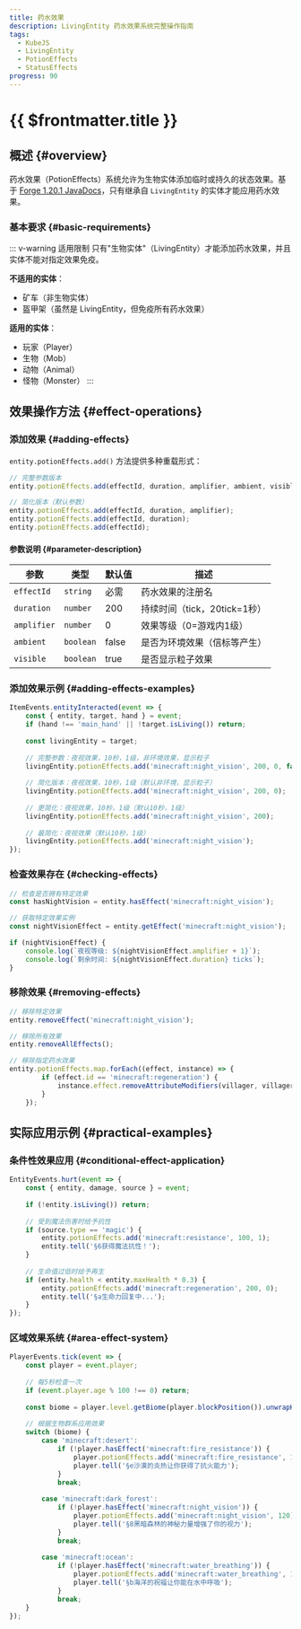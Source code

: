 ```yaml
---
title: 药水效果
description: LivingEntity 药水效果系统完整操作指南
tags:
  - KubeJS
  - LivingEntity
  - PotionEffects
  - StatusEffects
progress: 90
---
```


# {{ $frontmatter.title }}

## 概述 {#overview}

药水效果（PotionEffects）系统允许为生物实体添加临时或持久的状态效果。基于 [Forge 1.20.1 JavaDocs](https://mcstreetguy.github.io/ForgeJavaDocs/1.20.1-47.1.0/index.html)，只有继承自 `LivingEntity` 的实体才能应用药水效果。

### 基本要求 {#basic-requirements}

::: v-warning 适用限制
只有"生物实体"（LivingEntity）才能添加药水效果，并且实体不能对指定效果免疫。

**不适用的实体**：
- 矿车（非生物实体）
- 盔甲架（虽然是 LivingEntity，但免疫所有药水效果）

**适用的实体**：
- 玩家（Player）
- 生物（Mob）
- 动物（Animal）
- 怪物（Monster）
:::

## 效果操作方法 {#effect-operations}

### 添加效果 {#adding-effects}

`entity.potionEffects.add()` 方法提供多种重载形式：

```js
// 完整参数版本
entity.potionEffects.add(effectId, duration, amplifier, ambient, visible);

// 简化版本（默认参数）
entity.potionEffects.add(effectId, duration, amplifier);
entity.potionEffects.add(effectId, duration);
entity.potionEffects.add(effectId);
```

#### 参数说明 {#parameter-description}

| 参数 | 类型 | 默认值 | 描述 |
|------|------|--------|------|
| `effectId` | `string` | 必需 | 药水效果的注册名 |
| `duration` | `number` | 200 | 持续时间（tick，20tick=1秒） |
| `amplifier` | `number` | 0 | 效果等级（0=游戏内1级） |
| `ambient` | `boolean` | false | 是否为环境效果（信标等产生） |
| `visible` | `boolean` | true | 是否显示粒子效果 |

### 添加效果示例 {#adding-effects-examples}

```js
ItemEvents.entityInteracted(event => {
    const { entity, target, hand } = event;
    if (hand !== 'main_hand' || !target.isLiving()) return;
    
    const livingEntity = target;
    
    // 完整参数：夜视效果，10秒，1级，非环境效果，显示粒子
    livingEntity.potionEffects.add('minecraft:night_vision', 200, 0, false, true);
    
    // 简化版本：夜视效果，10秒，1级（默认非环境，显示粒子）
    livingEntity.potionEffects.add('minecraft:night_vision', 200, 0);
    
    // 更简化：夜视效果，10秒，1级（默认10秒，1级）
    livingEntity.potionEffects.add('minecraft:night_vision', 200);
    
    // 最简化：夜视效果（默认10秒，1级）
    livingEntity.potionEffects.add('minecraft:night_vision');
});
```

### 检查效果存在 {#checking-effects}

```js
// 检查是否拥有特定效果
const hasNightVision = entity.hasEffect('minecraft:night_vision');

// 获取特定效果实例
const nightVisionEffect = entity.getEffect('minecraft:night_vision');

if (nightVisionEffect) {
    console.log(`夜视等级: ${nightVisionEffect.amplifier + 1}`);
    console.log(`剩余时间: ${nightVisionEffect.duration} ticks`);
}
```

### 移除效果 {#removing-effects}

```js
// 移除特定效果
entity.removeEffect('minecraft:night_vision');

// 移除所有效果
entity.removeAllEffects();

// 移除指定药水效果
entity.potionEffects.map.forEach((effect, instance) => {
        if (effect.id == 'minecraft:regeneration') {
            instance.effect.removeAttributeModifiers(villager, villager.getAttributes(), effect.amplifier);
        }
    });
```

## 实际应用示例 {#practical-examples}

### 条件性效果应用 {#conditional-effect-application}

```js
EntityEvents.hurt(event => {
    const { entity, damage, source } = event;
    
    if (!entity.isLiving()) return;
    
    // 受到魔法伤害时给予抗性
    if (source.type == 'magic') {
        entity.potionEffects.add('minecraft:resistance', 100, 1);
        entity.tell('§6获得魔法抗性！');
    }
    
    // 生命值过低时给予再生
    if (entity.health < entity.maxHealth * 0.3) {
        entity.potionEffects.add('minecraft:regeneration', 200, 0);
        entity.tell('§a生命力回复中...');
    }
});
```

### 区域效果系统 {#area-effect-system}

```js
PlayerEvents.tick(event => {
    const player = event.player;
    
    // 每5秒检查一次
    if (event.player.age % 100 !== 0) return;
    
    const biome = player.level.getBiome(player.blockPosition()).unwrapKey().get().location().toString();
    
    // 根据生物群系应用效果
    switch (biome) {
        case 'minecraft:desert':
            if (!player.hasEffect('minecraft:fire_resistance')) {
                player.potionEffects.add('minecraft:fire_resistance', 120);
                player.tell('§e沙漠的炎热让你获得了抗火能力');
            }
            break;
            
        case 'minecraft:dark_forest':
            if (!player.hasEffect('minecraft:night_vision')) {
                player.potionEffects.add('minecraft:night_vision', 120);
                player.tell('§8黑暗森林的神秘力量增强了你的视力');
            }
            break;
            
        case 'minecraft:ocean':
            if (!player.hasEffect('minecraft:water_breathing')) {
                player.potionEffects.add('minecraft:water_breathing', 120);
                player.tell('§b海洋的祝福让你能在水中呼吸');
            }
            break;
    }
});
```
